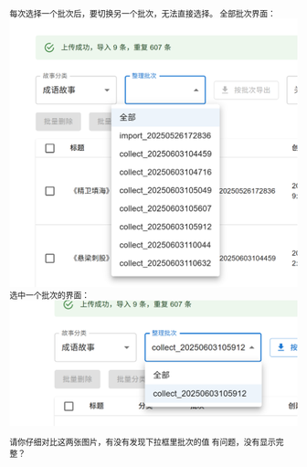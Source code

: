 每次选择一个批次后，要切换另一个批次，无法直接选择。
全部批次界面：![alt text](选批次.png)
选中一个批次的界面：![alt text](选批次2.png)

请你仔细对比这两张图片，有没有发现下拉框里批次的值 有问题，没有显示完整？
